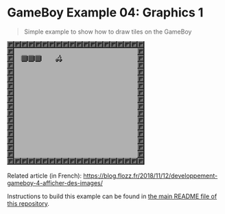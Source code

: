 # GameBoy Example 04: Graphics 1

> Simple example to show how to draw tiles on the GameBoy

![Tiles drawing screenshot](./gameboy-example-tiles-drawing-screenshot.png)

Related article (in French): https://blog.flozz.fr/2018/11/12/developpement-gameboy-4-afficher-des-images/

Instructions to build this example can be found in [the main README file of this repository](https://github.com/flozz/gameboy-examples/#compiling-examples).
